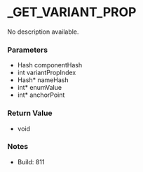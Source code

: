 # _GET_VARIANT_PROP

No description available.

### Parameters
* Hash componentHash
* int variantPropIndex
* Hash* nameHash
* int* enumValue
* int* anchorPoint

### Return Value
* void

### Notes
* Build: 811

